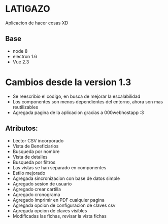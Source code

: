 # LATIGAZO
Aplicacion de hacer cosas XD

## Base
* node 8
* electron 1.6
* Vue 2.3

# Cambios desde la version 1.3
* Se reescribio el codigo, en busca de mejorar la escalabilidad
* Los componentes son menos dependientes del entorno, ahora son mas reutilizables
* Agregada pagina de la aplicacion gracias a 000webhostapp :3

## Atributos:
* Lector CSV incorporado
* Vista de Beneficiarios
* Busqueda por nombre
* Vista de detalles
* Busqueda por filtros
* Las vistas se han separado en componentes
* Estilo mejorado
* Agregada sincronizacion con base de datos simple
* Agregado sesion de usuario
* Agregado crear cartilla
* Agregado cronograma
* Agregado Imprimir en PDF cualquier pagina
* Agregada opcion de configuracion de claves csv
* Agregada opcion de claves visibles
* Modificadas las fichas, revisar la vista fichas

